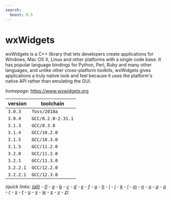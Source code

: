 ```yaml
---
search:
  boost: 0.5
---
```

# wxWidgets

wxWidgets is a C++ library that lets developers create applications  for Windows, Mac OS X, Linux and other platforms with a single code base. It has popular  language bindings for Python, Perl, Ruby and many other languages, and unlike other  cross-platform toolkits, wxWidgets gives applications a truly native look and feel  because it uses the platform's native API rather than emulating the GUI.

*homepage*: <https://www.wxwidgets.org>

version | toolchain
--------|----------
``3.0.3`` | ``foss/2018a``
``3.0.4`` | ``GCC/8.2.0-2.31.1``
``3.1.3`` | ``GCC/8.3.0``
``3.1.4`` | ``GCC/10.2.0``
``3.1.5`` | ``GCC/10.3.0``
``3.1.5`` | ``GCC/11.2.0``
``3.2.0`` | ``GCC/11.2.0``
``3.2.1`` | ``GCC/11.3.0``
``3.2.2.1`` | ``GCC/12.2.0``
``3.2.2.1`` | ``GCC/12.3.0``


*(quick links: [(all)](../index.md) - [0](../0/index.md) - [a](../a/index.md) - [b](../b/index.md) - [c](../c/index.md) - [d](../d/index.md) - [e](../e/index.md) - [f](../f/index.md) - [g](../g/index.md) - [h](../h/index.md) - [i](../i/index.md) - [j](../j/index.md) - [k](../k/index.md) - [l](../l/index.md) - [m](../m/index.md) - [n](../n/index.md) - [o](../o/index.md) - [p](../p/index.md) - [q](../q/index.md) - [r](../r/index.md) - [s](../s/index.md) - [t](../t/index.md) - [u](../u/index.md) - [v](../v/index.md) - [w](../w/index.md) - [x](../x/index.md) - [y](../y/index.md) - [z](../z/index.md))*

